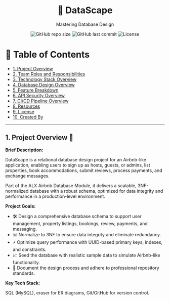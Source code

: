 <div align="center">
    <h1>🏡 DataScape</h1>
    <p>Mastering Database Design</p>

![GitHub repo size](https://img.shields.io/github/repo-size/MachariaP/alx-airbnb-database) 
    ![GitHub last commit](https://img.shields.io/github/last-commit/MachariaP/alx-airbnb-database) 
    ![License](https://img.shields.io/github/license/MachariaP/alx-airbnbe-database) 
</div>


# 📜 Table of Contents
- [1. Project Overview](#1-project-overview)
- [2. Team Roles and Responsibilities](#2-team-roles-and-responsibilities)
- [3. Technology Stack Overview](#3-technology-stack-overview)
- [4. Database Design Overview](#4-database-design-overview)
- [5. Feature Breakdown](#5-feature-breakdown)
- [6. API Security Overview](#6-api-security-overview)
- [7. CI/CD Pipeline Overview](#7-cicd-pipeline-overview)
- [8. Resources](#8-resources)
- [9. License](#9-license)
- [10. Created By](#10-created-by)

---

## 1. Project Overview 🌟
**Brief Description:**
<p> DataScape is a relational database design project for an Airbnb-like application, enabling users to sign up as hosts, guests, or admins, list properties, book accommodations, submit reviews, process payments, and exchange messages.</p>
<p> Part of the ALX Airbnb Database Module, it delivers a scalable, 3NF-normalized database with a robust schema, optimized for data integrity and performance in a production-level environment.</p>

**Project Goals:**
- 🛠️ Design a comprehensive database schema to support user management, property listings, bookings, review, payments, and messaging.
- 📊 Normalize to 3NF to ensure data integrity and eliminate redundancy.
-  ⚡ Optimize query performance with UUID-based primary keys, indexes, and constraints.
- 📈 Seed the database with realistic sample data to simulate Airbnb-like functionality.
- 📝 Document the design process and adhere to professional repository standards.

**Key Tech Stack:**
<p>SQL (MySQL), eraser for ER diagrams, Git/GitHub for version control.</p>


